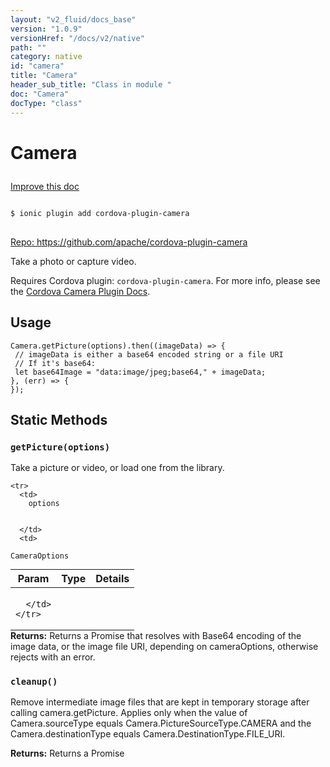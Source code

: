 ```yaml
---
layout: "v2_fluid/docs_base"
version: "1.0.9"
versionHref: "/docs/v2/native"
path: ""
category: native
id: "camera"
title: "Camera"
header_sub_title: "Class in module "
doc: "Camera"
docType: "class"
---
```









<h1 class="api-title">


Camera






</h1>

<a class="improve-v2-docs" href='http://github.com/driftyco/ionic/edit/2.0/src/plugins/camera.ts#L84'>
Improve this doc
</a>





<!-- decorators -->

<pre>
<code>
$ ionic plugin add cordova-plugin-camera
</code>
</pre>
<p>
<a href="https://github.com/apache/cordova-plugin-camera">
Repo: https://github.com/apache/cordova-plugin-camera
</a>
</p>

<!-- description -->

<p>Take a photo or capture video.</p>
<p>Requires Cordova plugin: <code>cordova-plugin-camera</code>. For more info, please see the <a href="https://github.com/apache/cordova-plugin-camera">Cordova Camera Plugin Docs</a>.</p>

<!-- @usage tag -->

<h2>Usage</h2>

<pre><code class="lang-js">Camera.getPicture(options).then((imageData) =&gt; {
 // imageData is either a base64 encoded string or a file URI
 // If it&#39;s base64:
 let base64Image = &quot;data:image/jpeg;base64,&quot; + imageData;
}, (err) =&gt; {
});
</code></pre>




<!-- @property tags -->
<h2>Static Methods</h2>
<div id="getPicture"></div>
<h3><code>getPicture(options)</code>
  
</h3>

Take a picture or video, or load one from the library.


<table class="table param-table" style="margin:0;">
  <thead>
    <tr>
      <th>Param</th>
      <th>Type</th>
      <th>Details</th>
    </tr>
  </thead>
  <tbody>
    
    <tr>
      <td>
        options
        
        
      </td>
      <td>
        
  <code>CameraOptions</code>
      </td>
      <td>
        
        
      </td>
    </tr>
    
  </tbody>
</table>





<div class="return-value" markdown="1">
<i class="icon ion-arrow-return-left"></i>
<b>Returns:</b> 
   Returns a Promise that resolves with Base64 encoding of the image data, or the image file URI, depending on cameraOptions, otherwise rejects with an error.


</div>



<div id="cleanup"></div>
<h3><code>cleanup()</code>
  
</h3>

Remove intermediate image files that are kept in temporary storage after calling camera.getPicture.
Applies only when the value of Camera.sourceType equals Camera.PictureSourceType.CAMERA and the Camera.destinationType equals Camera.DestinationType.FILE_URI.






<div class="return-value" markdown="1">
<i class="icon ion-arrow-return-left"></i>
<b>Returns:</b> 
   Returns a Promise


</div>




<!-- methods on the class --><!-- related link --><!-- end content block -->


<!-- end body block -->

